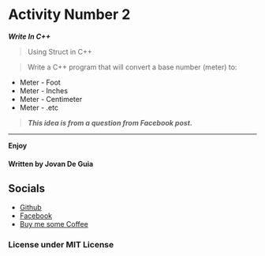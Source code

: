 # Activity Number 2

***Write In C++***

> Using Struct in C++

> Write a C++ program that will convert a base number (meter) to:

- Meter - Foot
- Meter - Inches
- Meter - Centimeter
- Meter - .etc

> ___This idea is from a question from Facebook post.___

----

****Enjoy****

#### Written by Jovan De Guia

## Socials

- [Github](https://github.com/jxmked)
- [Facebook](https://www.facebook.com/deguia25)
- [Buy me some Coffee](https://www.buymeacoffee.com/jxmked)

### License under MIT License
